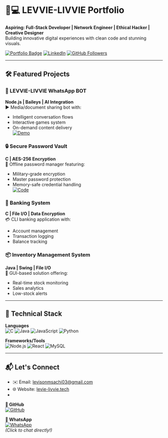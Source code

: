 # 👨💻 LEVVIE-LIVVIE Portfolio

**Aspiring: Full-Stack Developer | Network Engineer | Ethical Hacker | Creative Designer**  
Building innovative digital experiences with clean code and stunning visuals.

[![Portfolio Badge](https://img.shields.io/badge/🌐-Portfolio-2ea44f)](http://127.00.13/002/index.html#about)
[![LinkedIn](https://img.shields.io/badge/LinkedIn-0077B5?style=flat&logo=linkedin&logoColor=white)](https://linkedin.com/in/LevisonMsachi)
[![GitHub Followers](https://img.shields.io/github/followers/LEVVIE-LIVVIE?label=Follow&style=social)](https://github.com/Levisonmsachi)

---

## 🛠️ Featured Projects

### 🤖 LEVVIE-LIVVIE WhatsApp BOT 
**Node.js | Baileys | AI Integration**  
▶️ Media/document sharing bot with:  
- Intelligent conversation flows  
- Interactive games system  
- On-demand content delivery  
[![Demo](https://img.shields.io/badge/🔗-Live_Demo-blueviolet)]()

### 🔒 Secure Password Vault
**C | AES-256 Encryption**  
🔐 Offline password manager featuring:  
- Military-grade encryption  
- Master password protection  
- Memory-safe credential handling  
[![Code](https://img.shields.io/badge/📁-Repository-blue)]()

### 🏦 Banking System
**C | File I/O | Data Encryption**  
💳 CLI banking application with:  
- Account management  
- Transaction logging  
- Balance tracking  

### 📦 Inventory Management System
**Java | Swing | File I/O**  
🛒 GUI-based solution offering:  
- Real-time stock monitoring  
- Sales analytics  
- Low-stock alerts  

---

## 🧰 Technical Stack

**Languages**  
![C](https://img.shields.io/badge/C-00599C?style=flat&logo=c&logoColor=white)
![Java](https://img.shields.io/badge/Java-ED8B00?style=flat&logo=openjdk&logoColor=white)
![JavaScript](https://img.shields.io/badge/JavaScript-F7DF1E?style=flat&logo=javascript&logoColor=black)
![Python](https://img.shields.io/badge/Python-3776AB?style=flat&logo=python&logoColor=white)

**Frameworks/Tools**  
![Node.js](https://img.shields.io/badge/Node.js-339933?style=flat&logo=nodedotjs&logoColor=white)
![React](https://img.shields.io/badge/React-20232A?style=flat&logo=react&logoColor=61DAFB)
![MySQL](https://img.shields.io/badge/MySQL-4479A1?style=flat&logo=mysql&logoColor=white)

---


## 📬 Let's Connect

- ✉️ Email: levisonmsachi03@gmail.com
- 🌐 Website: [levie-livvie.tech](https://levvie-livvie-portfolio.vercel.app)
- 
**🔗 GitHub**  
[![GitHub](https://img.shields.io/badge/👨💻_@LEVVIE--LIVVIE-181717?style=for-the-badge&logo=github&logoColor=white)](https://github.com/Levisonmsachi)  

**💬 WhatsApp**  
[![WhatsApp](https://img.shields.io/badge/📱_Chat-25D366?style=for-the-badge&logo=whatsapp&logoColor=white)](https://wa.me/+265887071763)  
*(Click to chat directly!)*
